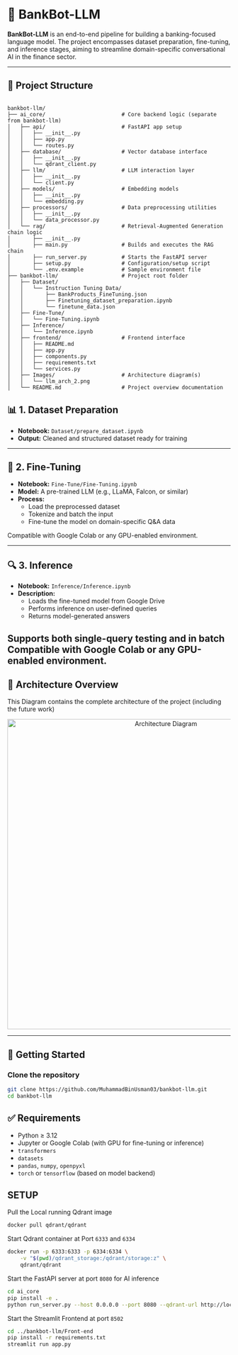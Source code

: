 # 🏦 BankBot-LLM

**BankBot-LLM** is an end-to-end pipeline for building a banking-focused language model. The project encompasses dataset preparation, fine-tuning, and inference stages, aiming to streamline domain-specific conversational AI in the finance sector.

---

## 📁 Project Structure

```

bankbot-llm/
├── ai_core/                        # Core backend logic (separate from bankbot-llm)
│   ├── api/                        # FastAPI app setup
│   │   ├── __init__.py
│   │   ├── app.py
│   │   └── routes.py
│   ├── database/                   # Vector database interface
│   │   ├── __init__.py
│   │   └── qdrant_client.py
│   ├── llm/                        # LLM interaction layer
│   │   ├── __init__.py
│   │   └── client.py
│   ├── models/                     # Embedding models
│   │   ├── __init__.py
│   │   └── embedding.py
│   ├── processors/                 # Data preprocessing utilities
│   │   ├── __init__.py
│   │   └── data_processor.py
│   └── rag/                        # Retrieval-Augmented Generation chain logic
│       ├── __init__.py
│       ├── main.py                 # Builds and executes the RAG chain
│       ├── run_server.py           # Starts the FastAPI server
│       ├── setup.py                # Configuration/setup script
│       └── .env.example            # Sample environment file
├── bankbot-llm/                    # Project root folder
│   ├── Dataset/
│   │   └── Instruction Tuning Data/
│   │       ├── BankProducts_FineTuning.json
│   │       ├── Finetuning_dataset_preparation.ipynb
│   │       └── finetune_data.json
│   ├── Fine-Tune/
│   │   └── Fine-Tuning.ipynb
│   ├── Inference/
│   │   └── Inference.ipynb
│   ├── frontend/                   # Frontend interface
│   │   ├── README.md
│   │   ├── app.py
│   │   ├── components.py
│   │   ├── requirements.txt
│   │   └── services.py
│   ├── Images/                     # Architecture diagram(s)
│   │   └── llm_arch_2.png
│   └── README.md                   # Project overview documentation

````

## 📊 1. Dataset Preparation

- **Notebook:** `Dataset/prepare_dataset.ipynb`
- **Output:** Cleaned and structured dataset ready for training

---

## 🧠 2. Fine-Tuning

- **Notebook:** `Fine-Tune/Fine-Tuning.ipynb`
- **Model:** A pre-trained LLM (e.g., LLaMA, Falcon, or similar)
- **Process:**
  - Load the preprocessed dataset
  - Tokenize and batch the input
  - Fine-tune the model on domain-specific Q&A data

Compatible with Google Colab or any GPU-enabled environment.

---

## 🔍 3. Inference

- **Notebook:** `Inference/Inference.ipynb`
- **Description:**
  - Loads the fine-tuned model from Google Drive
  - Performs inference on user-defined queries
  - Returns model-generated answers

Supports both single-query testing and in batch
Compatible with Google Colab or any GPU-enabled environment.
---

## 📌 Architecture Overview
This Diagram contains the complete architecture of the project (including the future work)
<p align="center">
  <img src="bankbot-llm\Images\llm _arch_2.png" alt="Architecture Diagram" width="700"/>
</p>

---

## 🚀 Getting Started

### Clone the repository
```bash
git clone https://github.com/MuhammadBinUsman03/bankbot-llm.git
cd bankbot-llm
````

## ✅ Requirements

* Python ≥ 3.12
* Jupyter or Google Colab (with GPU for fine-tuning or inference)
* `transformers`
* `datasets`
* `pandas`, `numpy`, `openpyxl`
* `torch` or `tensorflow` (based on model backend)

## SETUP
Pull the Local running Qdrant image
```bash
docker pull qdrant/qdrant
```
Start Qdrant container at Port `6333` and `6334`
```bash
docker run -p 6333:6333 -p 6334:6334 \
    -v "$(pwd)/qdrant_storage:/qdrant/storage:z" \
    qdrant/qdrant
```
Start the FastAPI server at port `8080` for AI inference
```bash
cd ai_core
pip install -e .
python run_server.py --host 0.0.0.0 --port 8080 --qdrant-url http://localhost:6333 --reload
```
Start the Streamlit Frontend at port `8502`

```bash
cd ../bankbot-llm/Front-end
pip install -r requirements.txt
streamlit run app.py
```

